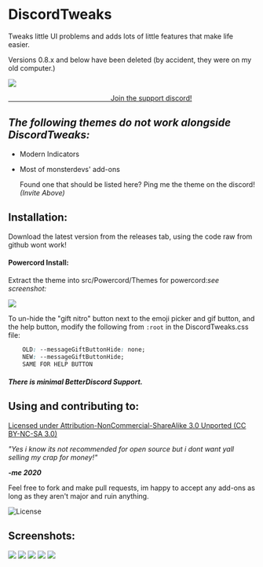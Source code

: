 # DiscordTweaks
Tweaks little UI problems and adds lots of little features that make life easier.

Versions 0.8.x and below have been deleted (by accident, they were on my old computer.)

![](https://4.bp.blogspot.com/-NFqBFAfKkOY/WloTtst5ylI/AAAAAAAADPU/lI0D3TTnzkUpkwnrytecLap-xYCUzLm8ACK4BGAYYCw/s1600/Discord-Logo.gif) 

[&nbsp;&nbsp;&nbsp;&nbsp;&nbsp;&nbsp;&nbsp;&nbsp;&nbsp;&nbsp;&nbsp;&nbsp;&nbsp;&nbsp;&nbsp;&nbsp;&nbsp;&nbsp;&nbsp;&nbsp;&nbsp;&nbsp;&nbsp;&nbsp;&nbsp;&nbsp;&nbsp;&nbsp;&nbsp;&nbsp;&nbsp;&nbsp;&nbsp;&nbsp;&nbsp;&nbsp;&nbsp;&nbsp;&nbsp;&nbsp;&nbsp;&nbsp;&nbsp;&nbsp;&nbsp;&nbsp;&nbsp;&nbsp;&nbsp;&nbsp;&nbsp;&nbsp;&nbsp;Join the support discord! ]( https://discord.gg/JHrWGtb)

***The following themes do not work alongside DiscordTweaks:***
------------------------------------------------------------

- Modern Indicators
- Most of monsterdevs' add-ons
  
  Found one that should be listed here? Ping me the theme on the discord! *(Invite Above)*


## Installation:

Download the latest version from the releases tab, using the code raw from github wont work!

#### Powercord Install:
Extract the theme into src/Powercord/Themes for powercord:*see screenshot:*

![](https://media.discordapp.net/attachments/695592374021390376/713752904971845642/unknown.png)

To un-hide the "gift nitro" button next to the emoji picker and gif button, and the help button, modify the following from `:root` in the DiscordTweaks.css file:

```css
    OLD: --messageGiftButtonHide: none;
    NEW: --messageGiftButtonHide;
    SAME FOR HELP BUTTON
```

##### There is minimal BetterDiscord Support.

## Using and contributing to:

[Licensed under Attribution-NonCommercial-ShareAlike 3.0 Unported (CC BY-NC-SA 3.0)](https://creativecommons.org/licenses/by-nc-sa/3.0/)

*"Yes i know its not recommended for open source but i dont want yall selling my crap for money!"*

***-me 2020***

Feel free to fork and make pull requests, im happy to accept any add-ons as long as they aren't major and ruin anything.


![License](https://image.prntscr.com/image/y_uiNcjTRMyCeAWRt5VNEw.png)

## Screenshots:
![](https://media.discordapp.net/attachments/539444185262981120/713714620526886923/unknown.png)
![](https://image.prntscr.com/image/fJy6ZzyeR5q0nLUyff7fmw.png)
![](https://image.prntscr.com/image/3JOiXCa8S9ewi-xqWE-hFw.png)
![](https://image.prntscr.com/image/cDDCpknaR6agCqJ5qoQpAQ.png)
![](https://image.prntscr.com/image/oR1K1KWqSYSXzolFNEO1pw.png)
